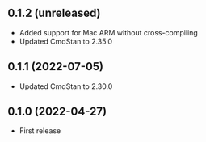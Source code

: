 ## 0.1.2 (unreleased)

- Added support for Mac ARM without cross-compiling
- Updated CmdStan to 2.35.0

## 0.1.1 (2022-07-05)

- Updated CmdStan to 2.30.0

## 0.1.0 (2022-04-27)

- First release
